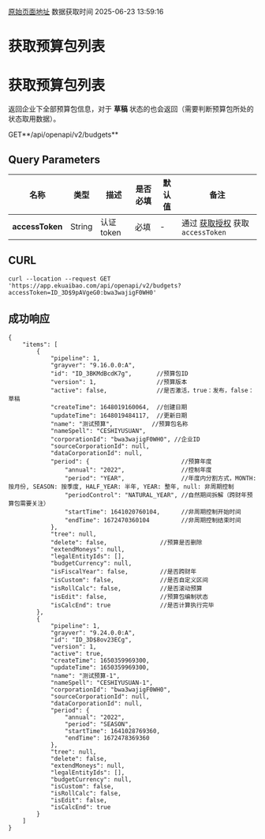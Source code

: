 [原始页面地址](https://docs.ekuaibao.com/docs/open-api/budget/get-budget-list)
数据获取时间 2025-06-23 13:59:16

# 获取预算包列表

# 获取预算包列表  
  
返回企业下全部预算包信息，对于 **草稿** 状态的也会返回（需要判断预算包所处的状态取用数据）。

GET**/api/openapi/v2/budgets**

## Query Parameters​

名称| 类型| 描述| 是否必填| 默认值| 备注  
---|---|---|---|---|---  
**accessToken**|  String| 认证token| 必填| -| 通过 [获取授权](/docs/open-api/getting-started/auth) 获取 `accessToken`  
  
## CURL​
    
    
    curl --location --request GET 'https://app.ekuaibao.com/api/openapi/v2/budgets?accessToken=ID_3D$9pAVgeG0:bwa3wajigF0WH0'  
    

## 成功响应​
    
    
    {  
        "items": [  
            {  
                "pipeline": 1,  
                "grayver": "9.16.0.0:A",  
                "id": "ID_3BKMdBcdK7g",       //预算包ID  
                "version": 1,                 //预算版本  
                "active": false,              //是否激活，true：发布，false：草稿  
                "createTime": 1648019160064,  //创建日期  
                "updateTime": 1648019484117,  //更新日期  
                "name": "测试预算",           //预算包名称  
                "nameSpell": "CESHIYUSUAN",  
                "corporationId": "bwa3wajigF0WH0", //企业ID  
                "sourceCorporationId": null,  
                "dataCorporationId": null,  
                "period": {                          //预算年度  
                    "annual": "2022",                //控制年度  
                    "period": "YEAR",                //年度内分割方式，MONTH: 按月份, SEASON: 按季度, HALF_YEAR: 半年, YEAR: 整年, null: 非周期控制  
                    "periodControl": "NATURAL_YEAR", //自然期间拆解（跨财年预算包需要关注）  
                    "startTime": 1641020760104,      //非周期控制开始时间  
                    "endTime": 1672470360104         //非周期控制结束时间  
                },  
                "tree": null,  
                "delete": false,               //预算是否删除  
                "extendMoneys": null,  
                "legalEntityIds": [],  
                "budgetCurrency": null,  
                "isFiscalYear": false,         //是否跨财年  
                "isCustom": false,             //是否自定义区间  
                "isRollCalc": false,           //是否滚动预算  
                "isEdit": false,               //预算包编制状态  
                "isCalcEnd": true              //是否计算执行完毕  
            },  
            {  
                "pipeline": 1,  
                "grayver": "9.24.0.0:A",  
                "id": "ID_3D$8ov23ECg",  
                "version": 1,  
                "active": true,  
                "createTime": 1650359969300,  
                "updateTime": 1650359969300,  
                "name": "测试预算-1",  
                "nameSpell": "CESHIYUSUAN-1",  
                "corporationId": "bwa3wajigF0WH0",  
                "sourceCorporationId": null,  
                "dataCorporationId": null,  
                "period": {  
                    "annual": "2022",  
                    "period": "SEASON",  
                    "startTime": 1641028769360,  
                    "endTime": 1672478369360  
                },  
                "tree": null,  
                "delete": false,  
                "extendMoneys": null,  
                "legalEntityIds": [],  
                "budgetCurrency": null,  
                "isCustom": false,  
                "isRollCalc": false,  
                "isEdit": false,  
                "isCalcEnd": true  
            }  
        ]  
    }  
    
